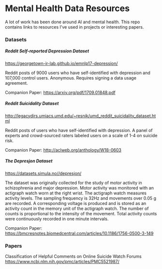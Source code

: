 # Mental Health Data Resources

A lot of work has been done around AI and mental health. This repo contains links to resources I've used in projects or interesting papers.


### Datasets

##### Reddit Self-reported Depression Dataset
https://georgetown-ir-lab.github.io/emnlp17-depression/

Reddit posts of 9000 users who have self-identified with depression and 107,000 control users. Anonymous. Requires signing a data usage agreement.

Companion Paper: https://arxiv.org/pdf/1709.01848.pdf

##### Reddit Suicidality Dataset
http://legacydirs.umiacs.umd.edu/~resnik/umd_reddit_suicidality_dataset.html

Reddit posts of users who have self-identified with depression. A panel of experts and crowd-sourced raters labeled users on a scale of 1-4 on suicide risk.

Companion Paper: http://aclweb.org/anthology/W18-0603

##### The Depresjon Dataset
https://datasets.simula.no//depresjon/

The dataset was originally collected for the study of motor activity in schizophrenia and major depression. Motor activity was monitored with an actigraph watch worn at the right wrist. The actigraph watch measures activity levels. The sampling frequency is 32Hz and movements over 0.05 g are recorded. A corresponding voltage is produced and is stored as an activity count in the memory unit of the actigraph watch. The number of counts is proportional to the intensity of the movement. Total activity counts were continuously recorded in one minute intervals. 

Companion Paper: https://bmcresnotes.biomedcentral.com/articles/10.1186/1756-0500-3-149

### Papers

Classification of Helpful Comments on Online Suicide Watch Forums
https://www.ncbi.nlm.nih.gov/pmc/articles/PMC5521987/
